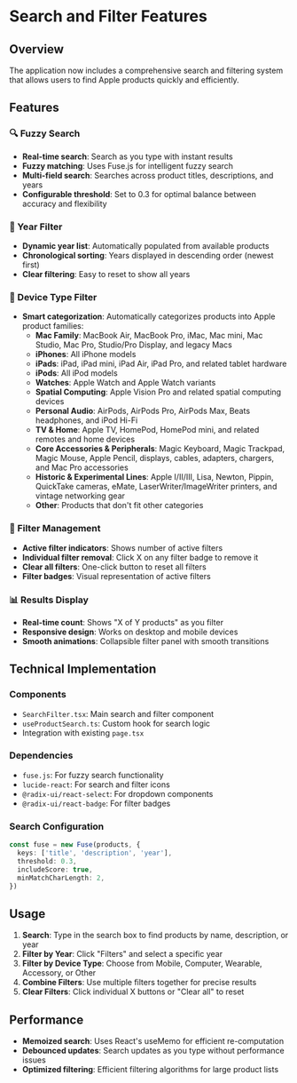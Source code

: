 # Search and Filter Features

## Overview
The application now includes a comprehensive search and filtering system that allows users to find Apple products quickly and efficiently.

## Features

### 🔍 Fuzzy Search
- **Real-time search**: Search as you type with instant results
- **Fuzzy matching**: Uses Fuse.js for intelligent fuzzy search
- **Multi-field search**: Searches across product titles, descriptions, and years
- **Configurable threshold**: Set to 0.3 for optimal balance between accuracy and flexibility

### 📅 Year Filter
- **Dynamic year list**: Automatically populated from available products
- **Chronological sorting**: Years displayed in descending order (newest first)
- **Clear filtering**: Easy to reset to show all years

### 📱 Device Type Filter
- **Smart categorization**: Automatically categorizes products into Apple product families:
  - **Mac Family**: MacBook Air, MacBook Pro, iMac, Mac mini, Mac Studio, Mac Pro, Studio/Pro Display, and legacy Macs
  - **iPhones**: All iPhone models
  - **iPads**: iPad, iPad mini, iPad Air, iPad Pro, and related tablet hardware
  - **iPods**: All iPod models
  - **Watches**: Apple Watch and Apple Watch variants
  - **Spatial Computing**: Apple Vision Pro and related spatial computing devices
  - **Personal Audio**: AirPods, AirPods Pro, AirPods Max, Beats headphones, and iPod Hi-Fi
  - **TV & Home**: Apple TV, HomePod, HomePod mini, and related remotes and home devices
  - **Core Accessories & Peripherals**: Magic Keyboard, Magic Trackpad, Magic Mouse, Apple Pencil, displays, cables, adapters, chargers, and Mac Pro accessories
  - **Historic & Experimental Lines**: Apple I/II/III, Lisa, Newton, Pippin, QuickTake cameras, eMate, LaserWriter/ImageWriter printers, and vintage networking gear
  - **Other**: Products that don't fit other categories

### 🎯 Filter Management
- **Active filter indicators**: Shows number of active filters
- **Individual filter removal**: Click X on any filter badge to remove it
- **Clear all filters**: One-click button to reset all filters
- **Filter badges**: Visual representation of active filters

### 📊 Results Display
- **Real-time count**: Shows "X of Y products" as you filter
- **Responsive design**: Works on desktop and mobile devices
- **Smooth animations**: Collapsible filter panel with smooth transitions

## Technical Implementation

### Components
- `SearchFilter.tsx`: Main search and filter component
- `useProductSearch.ts`: Custom hook for search logic
- Integration with existing `page.tsx`

### Dependencies
- `fuse.js`: For fuzzy search functionality
- `lucide-react`: For search and filter icons
- `@radix-ui/react-select`: For dropdown components
- `@radix-ui/react-badge`: For filter badges

### Search Configuration
```typescript
const fuse = new Fuse(products, {
  keys: ['title', 'description', 'year'],
  threshold: 0.3,
  includeScore: true,
  minMatchCharLength: 2,
})
```

## Usage

1. **Search**: Type in the search box to find products by name, description, or year
2. **Filter by Year**: Click "Filters" and select a specific year
3. **Filter by Device Type**: Choose from Mobile, Computer, Wearable, Accessory, or Other
4. **Combine Filters**: Use multiple filters together for precise results
5. **Clear Filters**: Click individual X buttons or "Clear all" to reset

## Performance
- **Memoized search**: Uses React's useMemo for efficient re-computation
- **Debounced updates**: Search updates as you type without performance issues
- **Optimized filtering**: Efficient filtering algorithms for large product lists